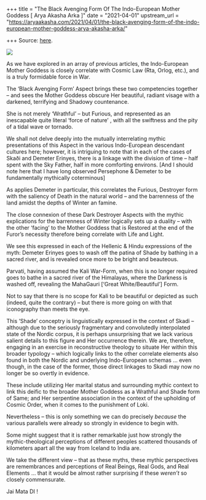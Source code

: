 +++
title = "The Black Avenging Form Of The Indo-European Mother Goddess [ Arya Akasha Arka ]"
date = "2021-04-01"
upstream_url = "https://aryaakasha.com/2021/04/01/the-black-avenging-form-of-the-indo-european-mother-goddess-arya-akasha-arka/"

+++
Source: [here](https://aryaakasha.com/2021/04/01/the-black-avenging-form-of-the-indo-european-mother-goddess-arya-akasha-arka/).

![](https://aryaakasha.files.wordpress.com/2021/04/arya-akasha-avenging-form-of-the-goddess.png?w=800)

As we have explored in an array of previous articles, the Indo-European
Mother Goddess is closely correlate with Cosmic Law (Rta, Orlog, etc.),
and is a truly formidable force in War.

The ‘Black Avenging Form’ Aspect brings these two competencies together
– and sees the Mother Goddess obscure Her beautiful, radiant visage with
a darkened, terrifying and Shadowy countenance.

She is not merely ‘Wrathful’ – but Furious, and represented as an
inescapable quite literal ‘force of nature’ , with all the swiftness and
the pity of a tidal wave or tornado.

We shall not delve deeply into the mutually interrelating mythic
presentations of this Aspect in the various Indo-European descendant
cultures here; however, it is intriguing to note that in each of the
cases of Skaði and Demeter Erinyes, there is a linkage with the division
of time – half spent with the Sky Father, half in more comforting
environs. \[And I should note here that I have long observed Persephone
& Demeter to be fundamentally mythically coterminous\]

As applies Demeter in particular, this correlates the Furious, Destroyer
form with the saliency of Death in the natural world – and the
barrenness of the land amidst the depths of Winter an famine.

The close connexion of these Dark Destroyer Aspects with the mythic
explications for the barrenness of Winter logically sets up a duality –
with the other ‘facing’ to the Mother Goddess that is Restored at the
end of the Furor’s necessity therefore being correlate with Life and
Light.

We see this expressed in each of the Hellenic & Hindu expressions of the
myth: Demeter Erinyes goes to wash off the patina of Shade by bathing in
a sacred river, and is revealed once more to be bright and beauteous.

Parvati, having assumed the Kali War-Form, when this is no longer
required goes to bathe in a sacred river of the Himalayas, where the
Darkness is washed off, revealing the MahaGauri \[‘Great
White/Beautiful’\] Form.

Not to say that there is no scope for Kali to be beautiful or depicted
as such (indeed, quite the contrary) – but there is more going on with
that iconography than meets the eye.

This ‘Shade’ conceptry is linguistically expressed in the context of
Skadi – although due to the seriously fragmentary and convolutedly
interpolated state of the Nordic corpus, it is perhaps unsurprising that
we lack various salient details to this figure and Her occurrence
therein. We are, therefore, engaging in an exercise in reconstructive
theology to situate Her within this broader typology – which logically
links to the other correlate elements also found in both the Nordic and
underlying Indo-European schemas … even though, in the case of the
former, those direct linkages to Skadi may now no longer be so overtly
in evidence.

These include utilizing Her marital status and surrounding mythic
context to link this deific to the broader Mother Goddess as a Wrathful
and Shade form of Same; and Her serpentine association in the context of
the upholding of Cosmic Order, when it comes to the punishment of Loki.

Nevertheless – this is only something we can do precisely *because* the
various parallels were already so strongly in evidence to begin with.

Some might suggest that it is rather remarkable just how strongly the
mythic-theological perceptions of different peoples scattered thousands
of kilometers apart all the way from Iceland to India are.

We take the different view – that as these myths, these mythic
perspectives are remembrances and perceptions of Real Beings, Real Gods,
and Real Elements … that it would be almost rather surprising if these
*weren’t* so closely commensurate.

Jai Mata DI !
